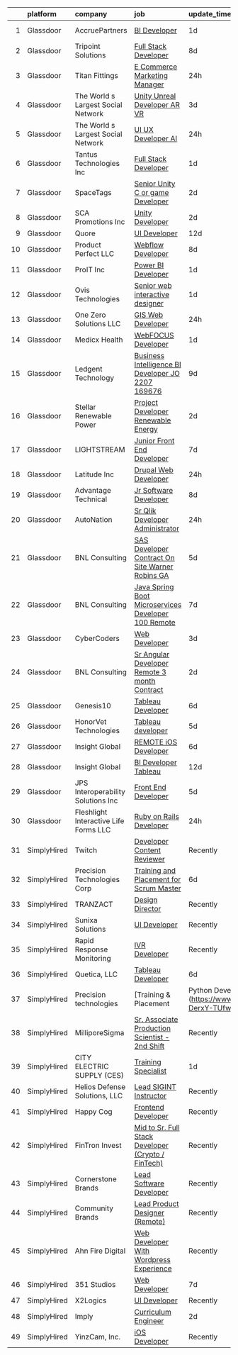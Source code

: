

|    | platform    | company                                  | job                                                                                                                                                                                                                                                                                                                                                                                                                                                                                                                                                                                                                                                                                                                                                                                                                                                                                                                                                                                                                                                                                                                                                                                                                                                                                                                                                                                        | update_time   | location                |
|---:|:------------|:-----------------------------------------|:-------------------------------------------------------------------------------------------------------------------------------------------------------------------------------------------------------------------------------------------------------------------------------------------------------------------------------------------------------------------------------------------------------------------------------------------------------------------------------------------------------------------------------------------------------------------------------------------------------------------------------------------------------------------------------------------------------------------------------------------------------------------------------------------------------------------------------------------------------------------------------------------------------------------------------------------------------------------------------------------------------------------------------------------------------------------------------------------------------------------------------------------------------------------------------------------------------------------------------------------------------------------------------------------------------------------------------------------------------------------------------------------|:--------------|:------------------------|
|  1 | Glassdoor   | AccruePartners                           | [BI Developer](https://www.glassdoor.com/partner/jobListing.htm?pos=121&ao=1110586&s=58&guid=00000182679f04baad0d252b89b1e6e9&src=GD_JOB_AD&t=SR&vt=w&cs=1_d1063d33&cb=1659595851365&jobListingId=1008047830712&cpc=39BF0EDDD7C951CC&jrtk=3-0-1g9jpu171kugn801-1g9jpu17gk25u800-84347001201ec175--6NYlbfkN0Cmq1pj5Dwku4j-j-jMxiR3p8DjIx5wPgrGZP7N5_dynGcPrp9S6jFT9rQaxa2Xft7z9TGsoF2XZ7j61l0nbZ-8iK0Ef0qlLWR-8zCYUKFJYVa43YJ13IFj24dCm3pcHPIAn4hwzQa9unZOUgmBrbxnzzYQwimi378EWvND6xlVduSmXRPsNqf6nUBpqUgOFXp1ltNqTgtX0_0shzTahAPFId1zqerZp7gf2amNuP8pkcIUhYbMKjBftqOdCV3eEcszi4UqEiUrP2mM3ayXPzr6EjuYWAsuJwqDS_yW4UCK3LW8YqjTwLLbzJsVgAdIb7VFuHP0yRG-Wm2y_vOKq_zmDGyJVXS5MTv2DwKmOt-qnXee-Sill5NHVKlu01tNAX5jVj6IK6WHdZOwVnBmRHa1LtPj7_O6NXI3JIj8-appaZHWJPHkGBzhKkP_Ohb4_x_u_QxO7jfDGZbmzAJS1XJnOrl_OYsV9LjkKf1fEdMMzg%3D%3D)                                                                                                                                                                                                                                                                                                                                                                                                                                                                                                                                                             | 1d            | Charlotte, NC           |
|  2 | Glassdoor   | Tripoint Solutions                       | [Full Stack Developer](https://www.glassdoor.com/partner/jobListing.htm?pos=117&ao=1110586&s=58&guid=00000182679f04baad0d252b89b1e6e9&src=GD_JOB_AD&t=SR&vt=w&ea=1&cs=1_df1e6166&cb=1659595851364&jobListingId=1008030755544&cpc=FA84DF7EA1EC2398&jrtk=3-0-1g9jpu171kugn801-1g9jpu17gk25u800-1e061d8ab2f4db6a--6NYlbfkN0A5ruOaBgM4JFPmi95QvnuPZDRD-cuMqiXSk5iFgiXMM5KlnLmWo71mmeaOoOgOIU4yHNw85h-wfieSzGXkQ6RYdAL9pyjf_6sxZL4TNUX6bqzK-2ScC9YFYB2PhKdUVc0yxHfg7G_LxHc4NffWE2U9jEkM9C9daxgtV6VyBAqZYtTRGTERnGo_VHdHENoykUgYMvc_kvYvgK0N6YXPMC_Q2j5iqmbrxeA3kJb-ri6X5olmirKoqBQG0vpdd2Q_rSP8A4sl9wK7jgiC4X3iQVnQaLVXWX5-y9X_gcntQ0sNMC0dFTb5CvsGfrJRJrxTQegpRtGJt-saRKDUTkLyl-Jak29UxlG1sPdwjdyHnqgXYLICMIvwAQD9g2MnvVzSIrhEYpmi5khEpYuFBonBU81tNIS0o1Qlz-aPng9UbseftTy73QnwxUDFZCO5G930w9SP70Ef_VVJ6k9kMRZEa2IcJSllnaGL2qVZU7YYQX-w9HEKNwqecB1CfwvXpyAI2mw%3D)                                                                                                                                                                                                                                                                                                                                                                                                                                                                                                                              | 8d            | Remote                  |
|  3 | Glassdoor   | Titan Fittings                           | [E Commerce Marketing Manager](https://www.glassdoor.com/partner/jobListing.htm?pos=114&ao=1110586&s=58&guid=00000182679f04baad0d252b89b1e6e9&src=GD_JOB_AD&t=SR&vt=w&ea=1&cs=1_608e050b&cb=1659595851364&jobListingId=1008050706294&cpc=9C938E8DE9AD6C02&jrtk=3-0-1g9jpu171kugn801-1g9jpu17gk25u800-931e4e1cedb659d0--6NYlbfkN0CHqkNQ_Q3vm28JijLi3VowSTfdPtnYrCFvWa9mHXgmHR-lVPPshIwYCOaxLot1Z-uhEpcVKoHlFaKfz6PkuiPhPFWWqp1kPra0FKzAJGMxDaCAFTEgWDyyRC6tImJyim_lMg7OX5djAw3tACLMW_7vpZY6L7SLigoQ4Nas4HoeIZ0TfP4TNlEv5-S753Eel1uRXf1Jr-adJxBaVg1HdaJzRsgb4OhpP4pO0SWWj88mQ2LwNfT1BXd5kTFE_K5B712IEmQjY3B-M69k1H66abbLzO2Qrxhaj1726zqZ6NkYXQd1LYpnb_CdPXHTavfoOOPKEdPG9teVQqNIWsH3CqbNeSqRxJoFFxWd5ZFZLvUJozLmxtG4b8pLSDuGKMoqPTBRw7G-0EF64msmuqcPzYikgCKNtJoEeHiz5JuXCQ8ndstlvbPjM0CLANuoDMpRVr0K3MTaQI9Io_bOFcrgf0_g99MJ5BO0-iMpykG-n0Xa9U4RZ50IMk2_bIWZ-kCx8z94IXHAwCApqw%3D%3D)                                                                                                                                                                                                                                                                                                                                                                                                                                                                                                        | 24h           | Denver, CO              |
|  4 | Glassdoor   | The World s Largest Social Network       | [Unity Unreal Developer  AR VR ](https://www.glassdoor.com/partner/jobListing.htm?pos=122&ao=1110586&s=58&guid=00000182679f04baad0d252b89b1e6e9&src=GD_JOB_AD&t=SR&vt=w&ea=1&cs=1_08a876cd&cb=1659595851365&jobListingId=1008042375696&cpc=45DC3EB807283E85&jrtk=3-0-1g9jpu171kugn801-1g9jpu17gk25u800-f494ee243d38d501--6NYlbfkN0DSgjPPcnEdvoK3uuxfISLALE6pB1FR7YSHOr_tSg5_QGIhoz_2VqUepdcKLBLI_zRVnZbHpaOUUg4zxA3YNJqfgCq-9o0liKzrVYmTrr_XDVnqIg3IFXNOjuKyMfftGZmcup85RVP1_M3P6WAr9I7CFCQ97cF5i0P5r4PJSMbs2tcTlq4Tns38tAJ08C0SCSXCP-AOCYhY8846fwemfCkzDDi5WSO9N8AOvqTINhWq6MpIWZetVMT4v40QYhzTsGRT07eF9IHHbecIvYEP-uT4yQXDwAFLED9ScyV9XUMUucfdzTx2MH-2DCOY4iIeiwwNzPUSFmb2kfcGkHRT2MBacwaCaYmekIvBP1BAGYy5xs9pU9hK9XzfULaTxaOJfUda5OfBTVrMFRRh7EVj4ARL_3F7auSlu4TOBnTOsAs9RyHERDd2dbGAYGFRqH3s5kzq5MhcADGjbLf4a28otvNHz3vCw3VKKjXZ8MwSpas5TxVUa1KPTYnqSVUBNDXgrRVcp4NlmsPJt4Jf5IfreremyEkX-CfcHp1CyGOOGn-FputB4AxRMyS6ESI5fIbApU6KkMKmSb1PmIlYfB214q1n)                                                                                                                                                                                                                                                                                                                                                                                                                                  | 3d            | Sausalito, CA           |
|  5 | Glassdoor   | The World s Largest Social Network       | [UI UX Developer  AI ](https://www.glassdoor.com/partner/jobListing.htm?pos=108&ao=1110586&s=58&guid=00000182679f04baad0d252b89b1e6e9&src=GD_JOB_AD&t=SR&vt=w&ea=1&cs=1_40014368&cb=1659595851363&jobListingId=1008051839425&cpc=632C08DE5A4EA969&jrtk=3-0-1g9jpu171kugn801-1g9jpu17gk25u800-d9365ae750555d3e--6NYlbfkN0DSgjPPcnEdvoK3uuxfISLALE6pB1FR7YSHOr_tSg5_QGIhoz_2VqUepdcKLBLI_zTmWHDhUTUAoNU7SQJ61YSP2XWsL8yTcs_iCojs6THTbDr4b7XoUevyqv1pF-BrqkP_aT09Fm9zRhZmd9TJIKMVRWL-z_WZbCkW6npKJR-HEdCYCBjXGVLvP-O6WlazP6kxJEZXKLIRGd0JSy9VCDrctLS-PH7lNMVdTPfSBGZ8PapSJTMdeSvW_PylITRxdb8epEWrY8HqB9LX9b01K2ykDRHbVxJZWbHfzFaxxWuLB0I4E5JaMvbE6HBigSHSoFpckARkQ35JU675VikWjhp6_5fQgm1v8fSBVass3Oh1-jf_Y7J7bOrhfvqzeAKAZ42rPiwtRVKjXsr7vp1sIslv5-pm2yAbCTqmZ8yg9EXmY04TFjhgnWOFk2JQ8LJH-ixkhQ4O5NH4hIBZI2SHStQ1EK5K0fuP2xEcmRDSgKmSp_f-Salssp2cJUDfyfEHGtaaa9o0QUUDDVadwMAC01ltUZWqVtSuelEFTaKcO-YbTGrkjmOAGANacDKl_bOM6zwE97Ue06P6tUpWKjGfOvk4128yoLR-aHo%3D)                                                                                                                                                                                                                                                                                                                                                                                                                              | 24h           | San Francisco, CA       |
|  6 | Glassdoor   | Tantus Technologies  Inc                 | [Full Stack Developer](https://www.glassdoor.com/partner/jobListing.htm?pos=105&ao=1110586&s=58&guid=00000182679f04baad0d252b89b1e6e9&src=GD_JOB_AD&t=SR&vt=w&ea=1&cs=1_aa603c08&cb=1659595851362&jobListingId=1008047282675&cpc=036CEF58F9688075&jrtk=3-0-1g9jpu171kugn801-1g9jpu17gk25u800-045ed96b960ff346--6NYlbfkN0A8qsn0j0FEl_5_zsxHeT9q1Wg9edXohEHAMqW6yzHHwmwn0DYPbrSEGc0ybmTyZi8SeeUGn253sFXgAHXmErhdGlXYFae7wDt2LKF06wmwocSkM6U4Qr9GKoBg6y5zhPnWwDDmiroTXjvuapX8g479jbHOGbZFWNC3WuwqB6-GWARq4DceghbMPbTjA4mbrDkybHZpw6AwitEppNOpNgBKHdxsgvRkE--y4Mb0xDytuRsAEz7ro9iqp5HoiFIUqktmpx5qIuADRV7iQ3YiryilFxcteovVdX4C20252d-5mScJlejwNfx7c76RVJmpjnpKehOegy7H9Nln2UTQw36gxTijnXFtUAVurMQy1UlO7-gsAdpR3ThJSoYvsmQzfxDr3MtOIdqQ_yfQASRaf6hRAODxT1BkK_Ee41urHhO36n7L0tm9s1mksz1fVZGKAXFgnTT8MmKQsWIanJE3nhc5L1Hp280Kys7uFlISx2QJrKS7crZcZ3cQMtOMYxRG_LZoKUV3vwkDsA%3D%3D)                                                                                                                                                                                                                                                                                                                                                                                                                                                                                                                | 1d            | Arlington, VA           |
|  7 | Glassdoor   | SpaceTags                                | [Senior Unity C  or game Developer](https://www.glassdoor.com/partner/jobListing.htm?pos=119&ao=1110586&s=58&guid=00000182679f04baad0d252b89b1e6e9&src=GD_JOB_AD&t=SR&vt=w&ea=1&cs=1_9fdecaac&cb=1659595851365&jobListingId=1008044924626&cpc=F7A2269C793D5877&jrtk=3-0-1g9jpu171kugn801-1g9jpu17gk25u800-6cf5f399b28c6351--6NYlbfkN0BUVF9cqJXqdFDsrpxoGIhdnz07wL-gW_U5nrZAHPRhGVzrfnHyhdN1EPN8I7ZiQaxplMz9EJF9vxzvQnPArqQqftQpTXcRLSd7gVgkUliHbiHAwV18JGisEYi3xNpBGvahPVXwgZRUXCfYbekES6VlaAAY6iUiwa1D1RtpgKJR3J2o4_SXw4dJ6eqxn6pmlEJAyTKf0AlpgAt2upm5_ZlDYryRBHL2HhvRlRaaaO6UWCbtzadUnmJBGCrT25Ki13hZDC3QBIjujsUSBlfkEzuy7m0AWQa2e7t3-Zj8PsSGOZ8qLvn6InNoeA-FBRIjVs6F61uAXuy24qvFGPvrEKMZP8z7paBMC0u2S7nESPwmpgMl-Uyl9ef1mRWlvdogmmvBYzP9R5QlWoccSvUMHJVgMtBYB7fssfPaiS4mVSM-Hj0_am1j0yTHJwrBt1h8E_dsnGDkUejJZ4DJmGpJ5fPw7cXF92Xr_UwpwcwE4lA5EzoFlg1mhcIs8awm0tnBIQ8A41tyh9r8lw%3D%3D)                                                                                                                                                                                                                                                                                                                                                                                                                                                                                                   | 2d            | Arizona                 |
|  8 | Glassdoor   | SCA Promotions  Inc                      | [Unity Developer](https://www.glassdoor.com/partner/jobListing.htm?pos=104&ao=1110586&s=58&guid=00000182679f04baad0d252b89b1e6e9&src=GD_JOB_AD&t=SR&vt=w&ea=1&cs=1_86a31a8e&cb=1659595851362&jobListingId=1008044540481&cpc=E7268B2FBC00329E&jrtk=3-0-1g9jpu171kugn801-1g9jpu17gk25u800-8d5fbf2228f1c08e--6NYlbfkN0CGk2nZkYo_9FB79XId18OpQDHY6g94ONhdUJpB4SBwer5q8kV_jzNpveeNS5OfFTS-zbA0Ccrb2PfPN4L4axPFku2_b8ZVmNT_fx9zWAQo0ML6qy8w53ry5sZ122YUK8nYYZNiHhQd8jJnxpNJPefAOCesyVSmE3lPK2FkETtpKEkqYNQKBEtkAcdsrC1d1r0G6GmOuujgsqxG6hbAleKUoDd4tZugJJL_oUPqn8ug2qxOCQe1DA1MVjgk12z7N85EX1AmyQ-7y5_hcn0mQqHXANferimMFMJxIB6Hgx8lUSNL6VVHZtGbh5QXIOt3-6KYQIICgehjHqqc4-5C2sU4ITWd-Tx-QfbCj0xHG49YPwJBNOerlbduU-bKiPFhQbMP0RIBV_v6RPd5DFHBcOc1lIID2zAsTBFRkQIlzQvWzR0yPcIkV8LsKB2s6Ya8KX-d2bZOB8GrKmOT4fjd5_1PGP1drMEuWTuMe_cit4zBqrf4gCVvjAOCGvqgv5XOC98%3D)                                                                                                                                                                                                                                                                                                                                                                                                                                                                                                                                   | 2d            | Dallas, TX              |
|  9 | Glassdoor   | Quore                                    | [UI Developer](https://www.glassdoor.com/partner/jobListing.htm?pos=106&ao=1110586&s=58&guid=00000182679f04baad0d252b89b1e6e9&src=GD_JOB_AD&t=SR&vt=w&ea=1&cs=1_6724adef&cb=1659595851362&jobListingId=1008022808957&cpc=03F67E1B243A1AE3&jrtk=3-0-1g9jpu171kugn801-1g9jpu17gk25u800-fc45eb0106eebc0a--6NYlbfkN0BTy4Vq3kUv-8E8fBOrhZt-7WJQYqv7u2ur6JnxlE7nq4-qXnbw0pV0Gb1ldhxE6b9LzutXMnOIZndRVmfeBZeovsyhRGPrPKRoC4ktBEbsGQCZple6oIjohE_w2nkBQFKtMdLlh5SNBCqN1_YxAqJDW0P_sEEX5M0aspDPjB6Jcz3QYRWTG7G-6UWDVv1ShduNKgjM_3SAAb9pAa6JmaOD0JkhZ2XoJYafo4U-AadBuGM-UXQ-PIPy6bNrPgOIr46p0bykRmWgxwzGxCCtan5xaW6gd-IdT7Pkkq8ic9IrL5RoT6O20NJgXmco7Q4iyQ1sFPaSl0TqyDKgJ6LQP-l4Iw_wcRhijT6Spm3pj_GWOVvk73XxS-OO2un8kLvGNzcD78mTAkVcXeuzvOQHhj971nXju0ZeMXb-LhmBVM9CkMRcfWzylaCk8_aMAHHFX7-jBJeBAcJzITJGJsIJgX36nq-RVhWp-4sSZRHEEA4t_BeUjghudqPs)                                                                                                                                                                                                                                                                                                                                                                                                                                                                                                                                                    | 12d           | Remote                  |
| 10 | Glassdoor   | Product Perfect  LLC                     | [Webflow Developer](https://www.glassdoor.com/partner/jobListing.htm?pos=113&ao=1110586&s=58&guid=00000182679f04baad0d252b89b1e6e9&src=GD_JOB_AD&t=SR&vt=w&ea=1&cs=1_20cbc2d9&cb=1659595851363&jobListingId=1008031088347&cpc=F793441F64F6F721&jrtk=3-0-1g9jpu171kugn801-1g9jpu17gk25u800-443f3967673587ab--6NYlbfkN0D15n6ArZDILYzaLS17ey_l48sIunGxDTdWFb4-hqD_rjWoqS0eADCi5Ug29ODJl52rZ6DIJKUdxh0NWUY-lL2xUomek2JUG8yCIEs1b9QnjNYYwf3Zc5jfkGOgotnM4OK0D9YHJM6J5RBcsVU_8vI87RAc2erp5DF-s2JcFohQJZVntmijjv2HvctUxf02wdwXeKDiC9MubLvQ9c8A7wdU16h7muf1A_hZsXszaBXmUMOR__-Dh6x0uRQREjStq9w5JlSQfv-Ux04F0D78d-88oz2ryLZHYwhcCz-KALgss-Ejy04JLqd7fiEQh5TAcNHbpIUwbHZxTRBEG_LD2pZMrXQLGlErHHviAmm-2lbG7LKu4ubfEfyD8qGOjyq20peRa2ufADdd9UD8Kc13c1NK74V6mCq83REnCunpGaONXJDWrXVZS3XrioUf-sMNBMwbwU_F0AjJp7nBvDEC-bWqSEWQsWhttksrSnEStmi_RylE6h_ESf-Ym3wy0zDO1Es%3D)                                                                                                                                                                                                                                                                                                                                                                                                                                                                                                                                 | 8d            | Brea, CA                |
| 11 | Glassdoor   | ProIT Inc                                | [Power BI Developer](https://www.glassdoor.com/partner/jobListing.htm?pos=129&ao=1110586&s=58&guid=00000182679f04baad0d252b89b1e6e9&src=GD_JOB_AD&t=SR&vt=w&ea=1&cs=1_4abc0292&cb=1659595851366&jobListingId=1008047512812&cpc=FD1C1DA32C38CFA7&jrtk=3-0-1g9jpu171kugn801-1g9jpu17gk25u800-8c9467072799b1a9--6NYlbfkN0Dvvu0k5orVndX-pVX5gIAbfUD850mwj9cGy3MpbCSoBF1xFN5CVVdw9ptRQJVgDZSU232OV1O1CqPU92Eow7VNHBlpuZTt18wejUnrgLcjLxWno5jCvXicrfXUo6aVenTvg2ElVV5dUBWbZ2Qa0RJRos-8k0WvmljugmEhkrZvmOGICtlDaxl4eGDIDeQ6NaGVowIKhpsaG1GKgoKMu5BbcpGZ7IFteJ6Pbqop6TWm8gebpH0ailLN0JnP7uj1haF0kp1Vh_dDuvwjRe2SNUMd42UYTGDeOdTHQSk_t7RUbB3f1_GkvOE1htQFUK0OdgUpnquPKqLQIHWKHMU4Wcn508-EjLCSLSjd9QKMTByWCWRmwB2P5sNDonQ4Rw52dbfRseQrQzmmyKKFjjTc6gAzb5xmv4fYz3em5u-Xc5aXhbwx1FDzYznGuCRLylCUIRk9KHDzIj-oFKCBHAmXnvk0XoWB940TUWgR1ZacWEOOfACisvxC2obifCzYCuqzQcCT4sZ-DmnnOA%3D%3D)                                                                                                                                                                                                                                                                                                                                                                                                                                                                                                                  | 1d            | Cary, NC                |
| 12 | Glassdoor   | Ovis Technologies                        | [Senior web interactive designer](https://www.glassdoor.com/partner/jobListing.htm?pos=112&ao=1110586&s=58&guid=00000182679f04baad0d252b89b1e6e9&src=GD_JOB_AD&t=SR&vt=w&ea=1&cs=1_bba616fc&cb=1659595851363&jobListingId=1008047821150&cpc=6A22310A23505C64&jrtk=3-0-1g9jpu171kugn801-1g9jpu17gk25u800-064934ca5a722668--6NYlbfkN0BAWPzMJeQsgw_Gn9QI1w0m94ENyfl2lnTKoWanLfvJ_CgcRP7isqiwrxH8b_UrLJzGt-iADoBBcw9BAby3eawkwVldU-wIHxKjxn4uHxRSR6l1y0uJtZLQ81gribIcf6aTKcI0UWuyNAuT0YImCpwur-Csr3DJ3RHNzDWwiBFPKa8B07hELOGTAqevJfWCm1TXK4WZRVcw9_Km_-A3rT-yB3yD0k_QdqRpYZBzameo4WEkxtbc7Gb_JNXvJUDfb1NKQDLkVu94so9yHpOPt6T9AhPOWRwH_hoYOG2a80OfMbdi8KsV64hyOjhZDIHsLyjp92DEX2l_z6G7w607InkkH4Gf4pQqZZvRG0kSC6QLWZ8yWXjKeMmnTTn1fEj4t-Uo-lJuspmIWQegjL4sPFkoDql3zESiV5VIvYZBWLFdBMv-WBkTxXgu4Reqh8rFZlDKRJaIB8a8gdqkYFfQEGE_9EmUrnutLYKjW5TaD7_KyJ9ONsP3RtvSE1dDSeBUxuc%3D)                                                                                                                                                                                                                                                                                                                                                                                                                                                                                                                   | 1d            | Remote                  |
| 13 | Glassdoor   | One Zero Solutions  LLC                  | [GIS Web Developer](https://www.glassdoor.com/partner/jobListing.htm?pos=107&ao=1110586&s=58&guid=00000182679f04baad0d252b89b1e6e9&src=GD_JOB_AD&t=SR&vt=w&ea=1&cs=1_8d6e3f59&cb=1659595851362&jobListingId=1008049971095&cpc=D7FE8E303655E3F3&jrtk=3-0-1g9jpu171kugn801-1g9jpu17gk25u800-cad13dd7ce6f6033--6NYlbfkN0DUJOndajg3PLXIb-2aZ63zfFlxMo6sP9c2ZrtevyjPQl9yGf2NKlFzBE7b8hiWPzcSqyP6gCH50s8WnBfxi0o2xsGq_o-QlHkLAnKzI8PacC7qpjIS3TH32DW9OWga50k_IIc2iTrcGykTeI-B8BdKNhbWxhb942mQP5n2WVyAepm-PZgxyFdUhwTF0Pyag1ZQOn03t6sN6mPI9h1QYwbGSTY3gxxX-i2TII0ThFcN2PnRmU8IONk6m59Vw0EfNM1qiXb28_iy3QKkm4miEgk35LDkoweeQ7pUUnBJL0kXnn0VxoZTICr0LwY0hea8G_72LAmnGatHhHu8M5-iUTbyBlEU1Or9VxOyjkuKPRdStBSJKKiTuVokaLi-knf9E2d50-5vtlRn2e0QNyaNm2Su-XhxLa0cr8GgEuNtq_FZnZSkfd83-V3heReIhWwVfx9BQiHU5zF1sqI9qDaSAcFTMm3c8OvdEY0_W3HatNcqhWPFf-yE5z8RB3AcUj1K5UI%3D)                                                                                                                                                                                                                                                                                                                                                                                                                                                                                                                                 | 24h           | Washington, DC          |
| 14 | Glassdoor   | Medicx Health                            | [WebFOCUS Developer](https://www.glassdoor.com/partner/jobListing.htm?pos=103&ao=1110586&s=58&guid=00000182679f04baad0d252b89b1e6e9&src=GD_JOB_AD&t=SR&vt=w&ea=1&cs=1_ba1e41fa&cb=1659595851362&jobListingId=1008047222797&cpc=5075878B7C32FFAE&jrtk=3-0-1g9jpu171kugn801-1g9jpu17gk25u800-587eaa720ac29446--6NYlbfkN0DqBmnMxibcCI22TCTM__key_blUnI5DaGjlUZzUpZ79-Gmg8eTFp7kKQTn-bXe31-ZmRASEyb5bHlqjs9nS0CACw5_a8rOf-WEWscCmAJkQ-aM_PZq6AfAL6e5PaTN952dkhdFQCGSBrNXH2x58mJbO0xcKjlQI3_HN1S6m-ZqR5XEvWo_6NLayumilFixON1q_t8p3ddK47uu5UhbUqNALAzt4pjoblF2YqzmksF7abouvazIasaFhRsHvYVyhxQC0XTSH1m8tvSkSECLiWfnQXt04d9KNqqBV9qQZQ04ARDIRXZmVitw3NS1J-0oYhMg4Up33WJM9ZeU5V3ntdSdnxgEIljry5cyQ5hz3N-mkpyqJSV9LT2Zzzg4YYaTNtfZpJAWlNol1OdR5hJ4gQfHiUOYSEcGQFkE1NooCb9Qf5UxD4JgkEpHM8mtvqlQWKn0tLjglai3R6mWSEpVFw89c-Y9wu3ZhmVHjd5AoNXCCMMcfjiTBviRl-ciIGfwjQ4%3D)                                                                                                                                                                                                                                                                                                                                                                                                                                                                                                                                | 1d            | Remote                  |
| 15 | Glassdoor   | Ledgent Technology                       | [Business Intelligence BI Developer  JO 2207 169676 ](https://www.glassdoor.com/partner/jobListing.htm?pos=128&ao=1110586&s=58&guid=00000182679f04baad0d252b89b1e6e9&src=GD_JOB_AD&t=SR&vt=w&cs=1_205f3d2c&cb=1659595851365&jobListingId=1008028294062&cpc=AC285F3A3ECA6BB0&jrtk=3-0-1g9jpu171kugn801-1g9jpu17gk25u800-e70efa6d11d12dea--6NYlbfkN0BhfrGGbcblirJ0_oD-V1jJ9SBvie1turFDKTAe6KCgNxcglQf_GDNs19Mxti6n_Sp0ZDx-du5yu8MyTgkTHmsfrsIneCUdyZQgw7UMkFyX8Sx4rAoVVXpIdZgz3Xu9WJZNJEaEMjjviQ2ingFfLgzFHWec9LjFXV5q_KVwGlM5rhJ9_yFxoi3uvEgUfduJTnvfVvxCvZbJUolMu0zvjAgeY81aF_ddY2B7CutlazVABDmXEUjeQvv2lcsKcBNUnijjSvLqLTBkyOmlfMLKLzEbEGFW_QXC2vYcwrHEkMQL0rhbYAthIkn_LzkvST1mwpwtgdFCNU6AZJW8hPySb-rmmfKakhfYMVgMXi1bGN2NCW9xeYTAqX6v4_D4i2SeaGG4ZM-6ENcPVd3WuOtUM9epz1owJd8PNK8_h1b1yYtCMbCaMKMRwlXORl1QhSMgj5xNVsB5ysmhXL2CDDBcMJlMsa6NEsU9bBokm_9WEFD3dZJ1HBnMvpUKsoDvAPf7CqPT_qayHgr88K-mMsyT6vprAjiZaUJzQM5Gcuv1iIFeVeVYSBc_oAsAf2Sk8C1FZwHbupCCw_5RRindoPX7nuuEeLfBlpZW2Ab5nAP6US_C_FRFsNx0pyVh764oJMpohfOZggVfzAPc9QXvGJ3Y6RlWSZsAJbjHKmk%3D)                                                                                                                                                                                                                                                                                                                                    | 9d            | Denver, CO              |
| 16 | Glassdoor   | Stellar Renewable Power                  | [Project Developer   Renewable Energy](https://www.glassdoor.com/partner/jobListing.htm?pos=115&ao=1110586&s=58&guid=00000182679f04baad0d252b89b1e6e9&src=GD_JOB_AD&t=SR&vt=w&ea=1&cs=1_aa94ecab&cb=1659595851364&jobListingId=1008044735646&cpc=1FDE87803EF93CD3&jrtk=3-0-1g9jpu171kugn801-1g9jpu17gk25u800-7a70d9860f6fa6aa--6NYlbfkN0D_KRozbKJx95I3LRYgbj09bqBDFeyQG4s8tCOB31p2DEdfWuYXZb2h7Ko3Vg9DVKHJ6ldzMv-9tjWpsEl1f1925HaucJ1AqDHNKrWsa92x8dw4pdRgqVvZLMI006MmdTLFOE1A3Hb-9GernliNOyhkzYzxgyHDy1uYk7xwgtBJ-RvyCzBXdndpPAb5PhPXfS8FUWl7lBkFHCJ-RNXt4uyn8d_ll93QCLW8isVjlkqkIqObcgjK-txZqnF55lyPcWpX0WXACXZioPVa_Fl-WWs4YdE8oBsETgI5rmRD3E5S7bHXnRhQ5Anrkrt6RtSH83NUGO4NtggeX5-RlpF7HBaZ586taCAACcryZ-wp1QjGNdhecwLZYOgRn5MKBloUTCajp_YVWNTFlH3iaMsLDx0uIeMVUbo-bIC3Hg4JcUXX7qqevecrz_W7ckCkGqSmGTnTyG2mAtZhq8ZG2nxKE3PyqLRcA6Dfn5ocVNGrt0MVhNF-IKbnXfR2HW29f-eEWZ52DoTgiAIYmg%3D%3D)                                                                                                                                                                                                                                                                                                                                                                                                                                                                                                | 2d            | Chicago, IL             |
| 17 | Glassdoor   | LIGHTSTREAM                              | [Junior Front End Developer](https://www.glassdoor.com/partner/jobListing.htm?pos=126&ao=1110586&s=58&guid=00000182679f04baad0d252b89b1e6e9&src=GD_JOB_AD&t=SR&vt=w&ea=1&cs=1_150e4afa&cb=1659595851366&jobListingId=1008033214167&cpc=1CBFC3E34E2A31FF&jrtk=3-0-1g9jpu171kugn801-1g9jpu17gk25u800-2df1cd4a30c17b06--6NYlbfkN0C_-2SRK1RVDhpf-slM4KCmyuX9KaErJfzz60Weic6r3IbgaNRDDOsPJ8ZTvkTAGXQKd1teJYOIcqKcCNFGbR_h93GE2MdmLtdts67xQI4gGrjfSrJCch41n3O9do5XrvpmJqDCYEbmdeX52aN448J7iL6_0l3j2jpYX2k40PvRXIRZj9SFMlClV4bkl3r_91Wlaf952hU9oc80CaXDLA36s8iBFcPb5ffZ-D5r1jKc7u8XlPWg5w2WtgfeCn1ju2VchYlEVAFRECk9NWSQIqfNHGgvhsRQTRsz0FSotgZBS7K6w_eSjsZPd1MpEF1nWBbhU7XPxUMHZBI_b7bVOT3OiJDWd6f4DHQWYEK5vjRVbk-_E3hhsO1xBTLjgXEN4_YB3kb3sI0cVaf3vCuzKa7EvJYqYwUYTrXIhR5o7xoMgU2B9yALlA7vSWjViTK85wYqTfI2UxKVsPQdFWEg0Bo99AKrgYnPWXUUV0sF_p_ymUXurnO2igL1PWoGbvg9B4w%3D)                                                                                                                                                                                                                                                                                                                                                                                                                                                                                                                        | 7d            | Lansdale, PA            |
| 18 | Glassdoor   | Latitude  Inc                            | [Drupal Web Developer](https://www.glassdoor.com/partner/jobListing.htm?pos=130&ao=1110586&s=58&guid=00000182679f04baad0d252b89b1e6e9&src=GD_JOB_AD&t=SR&vt=w&ea=1&cs=1_0e242d3e&cb=1659595851366&jobListingId=1008050239847&cpc=9908D8D4413DBB8A&jrtk=3-0-1g9jpu171kugn801-1g9jpu17gk25u800-7afe2eee29e9d430--6NYlbfkN0DHl9MnwPpq1bbpPHgKt1JoxxtgUYxcPgpGa7590zZ_bSO6C83MMtUscRZ8bkrEfXs12EAPLKHRZWV71yaUxmu8fjdvnWqbYGjz0n8qefEs3yxVQf50JP-4P_xM-heN6AUqDeL1uvoCm9ws3_mK4b7-fVf1BC7OquLn8Ha0-Qzmxgl4Lgt8HSCyOo28FoyCXCqlZnh3kxWIGOAS2x6n9xOCtVr8GhhpiQ_rjugjEZb4efyVRtK1c4T5o-n6Ay10EFBxbxI-Uj9CMmQJxsoEtH92YbfgDFjCHl6leSppXgosZHDJ_2yCLy7ZkF86fDY3Tpwt6v7DH5HMkvXcvI974OUjPd_bEncziamH3sTA9XBpcEtVRuX4dF9xZQP50F62VDrsTVxMJo49DusgwbOCX9YYAuHtUt9CBEPiNKSFVMjuah8uZ7R-fCeqif6vnoM30wf-x9O7Z73diMhFXSZj7SMKRki-59KTbfV4P9lRlB6_wtgb3eaHlJHCBuafzRT92hrquHQLJztNln0OSauGrW_0)                                                                                                                                                                                                                                                                                                                                                                                                                                                                                                            | 24h           | Remote                  |
| 19 | Glassdoor   | Advantage Technical                      | [Jr  Software Developer](https://www.glassdoor.com/partner/jobListing.htm?pos=125&ao=1110586&s=58&guid=00000182679f04baad0d252b89b1e6e9&src=GD_JOB_AD&t=SR&vt=w&ea=1&cs=1_58144049&cb=1659595851365&jobListingId=1008030771983&cpc=84DBBAA61F05C438&jrtk=3-0-1g9jpu171kugn801-1g9jpu17gk25u800-4181dfce910309c6--6NYlbfkN0CQRQ3eiV4YWjrRS1ho7HVQ9JO8v6Fb3eU0yDOJbdOiEguntuRlpE4-_N6DYLNj-GpZTLpv5WPdSP3xyHpyt1GVW4WOzCJrFNxqKR5py30U-34ASOCTv1XqShNo2f5yXrYT32mkoRC4dbaq3H-cg1EuqozaeMXNgdUvNW8KAeQNRWG5Lkq8DaCW_hbvUb13HKvv7Bua4TMbzUgj2c3pSVjRzrAn6wu9BuZtuHJmGDxaizZK62HBV4xJvYTqULbLXHnx-sEvB9iTB_J_dIodr6lLM_Sw3pROdSBiCSzFQThjiGwQdyWRP2DRUr1bwmtY9O_EyqIvpSJrso2ylDysohfigOUKaq97-n2AfFifOtP159dXgB-BBOXsHtD_hlZRYzrTWOjy9jAc_3cKh97UT-bdUag9IdHt68TQs66l4hBJ-GFJgXk2-cgYQu7X8m9omH_S604YyRSFXY-grWu7TmFccC1cmsCz4On9RCkm9shsNiAunSiaIaj4OhB7vOQzHfy2Lnhmn0--shPw7ytHnGa7PnYDttYvwfU-NPpul10FRVdAvvI_i6tuwLIi1UIrFRg%3D)                                                                                                                                                                                                                                                                                                                                                                                                                                                            | 8d            | Sterling Heights, MI    |
| 20 | Glassdoor   | AutoNation                               | [Sr  Qlik Developer   Administrator](https://www.glassdoor.com/partner/jobListing.htm?pos=110&ao=1110586&s=58&guid=00000182679f04baad0d252b89b1e6e9&src=GD_JOB_AD&t=SR&vt=w&ea=1&cs=1_0b27cae2&cb=1659595851363&jobListingId=1008050123883&cpc=D69957E0862862E0&jrtk=3-0-1g9jpu171kugn801-1g9jpu17gk25u800-815957138d287217--6NYlbfkN0CrhJURKswn0us-yOQcrTI--UzkrG1PTeeL-ZVIPVbhUm7P-l5PED5_lY6MoIZ8y236nj-XnMOvlSghPhY_yf_BPo6Z58c6rIYQmxlXwTb2yD7Nh4lc-33OCPa7ESlI0hrA0ILtgvFfhy3hiXNZoDtxB_fQHpolXrnBD81cfeAtgie5NPNi1FGDWV7cXHmezGvbe1rgHYOiGCYzlwI2iYxuJsGDMDQonF_kGhWIIlX5aR9Mm_TgBI_3LMQmVN7I3sJCteAjMcwlzqruaPHPS1bJkKMavmmHRk1-FAulwJGYVen5xRXhbd9QwQFYnef8XUOL-wXZFG56ga_8JbggtUq1KpJXaDIMxSu2ZELlWv1C8a5TwhEOhr5aPcjX6f0nCddh1yIwiJKYMnWxf9vLR79ySkgxSrhzDtt_rvv4uCX_sCukYgIZgIiXTHDEkOvoPzfTI1n0ulbcNZrv8vM4cM1DAOtYUsr2qA-HxPVtLVjpBlvfyjoPjEOFzbFoUE45oAY%3D)                                                                                                                                                                                                                                                                                                                                                                                                                                                                                                                | 24h           | Fort Lauderdale, FL     |
| 21 | Glassdoor   | BNL Consulting                           | [SAS Developer  Contract  On Site  Warner Robins  GA ](https://www.glassdoor.com/partner/jobListing.htm?pos=101&ao=1110586&s=58&guid=00000182679f04baad0d252b89b1e6e9&src=GD_JOB_AD&t=SR&vt=w&ea=1&cs=1_5310cd91&cb=1659595851361&jobListingId=1008037847589&cpc=BFF9BE5BDD8EF644&jrtk=3-0-1g9jpu171kugn801-1g9jpu17gk25u800-049859a7dd3baf7c--6NYlbfkN0C_eQCgnQ3dunn2kgXxy7uUxBB8Rm9uGSd45wqHXb30Yh7uFGgZw3xKJpyINmAFndhBECwCCqsQJIaexLgcSEdklsSADmCx4_hzQKHCcYDif-dbT9R8tCb5ZCiQJbzQhjPb-IBNOcN9C_ZGI3KvV5IkhC0wHLS-Icql6ZCTenhYVC976LZubJTv_3MVAWljPItimaMz9_41wPLuBRDwdjsq1b6e1MeqqUeRVKjQ4ew05MI_GLIvIM_1W51VuD8o9gi-6eGBVCvOm_eXPmR32WzaGDpf9P79mh1PXDvPyJmoUaiz1lWbCp4uYcxL2aLUuUoLgLeoOmW5zm9uEcjJIPbGNqvPPrJbFGqSS8y54tEoSO5yGtnvpeKsGmb51_mzw6NYlvXAnATrosAt78cwyEoGlZhdseazFBwm04tJKLf6G9uAACPWmNWTTI8GJFie8GnbZRHGS2i7QI_jhzYRzNQN3wFD80uvcbYq6S-fEpjeThaH2xuH8U0K9N2Wl3L0rb1geVXOVzwsZjs9Q79UpbW3vQwb4L4_lmU%3D)                                                                                                                                                                                                                                                                                                                                                                                                                                                              | 5d            | Warner Robins, GA       |
| 22 | Glassdoor   | BNL Consulting                           | [Java Spring Boot Microservices Developer  100  Remote ](https://www.glassdoor.com/partner/jobListing.htm?pos=116&ao=1110586&s=58&guid=00000182679f04baad0d252b89b1e6e9&src=GD_JOB_AD&t=SR&vt=w&ea=1&cs=1_e5e6b2d8&cb=1659595851364&jobListingId=1008033633646&cpc=1160948BCBA38B5B&jrtk=3-0-1g9jpu171kugn801-1g9jpu17gk25u800-def909953cad3ad3--6NYlbfkN0C_eQCgnQ3dunn2kgXxy7uUxBB8Rm9uGSd45wqHXb30YgjnflASnQ20MOHG3re8sn5jknkMS-Wtc-MpaLLjKu2-rTdFtRoxV1U6hv3bs1293vTQnLKpNt01moGa6mdGDczGBiLfJyOHi1hjvPJpdZgwEFuQO-qpcobo0d5XuaB4r24zXjDr6oFzoBQhNjKmlOZQwvTg9bR_h7AaCRNwg0KQqbSmTv1GHG2kXlO59fytaaIopqrEha-lIwJ7zqUPjklf0HyFIvH0m-OQ13mjrT-2D5PnYRiiuwL4DJEtYmlJ7cEN4IjaTt1XKTUXWzEO_S3zCGhr_KMr9GHt1CDxOd32EjOVRNCe5VscX5c5M2j6CCl9PY3gkVLt1GyXUjFDej-5r1lqPUPSBQLgdqKro7PS81J1z7w37AeKD3UzlPu76UR9AKhrXgKNmQ2ffg0Ol9tGAP7O5NzkiGUAY2V0iN_GTAassQ2RVYeKiVcAvS5ukIKKBD5mV_ibFwe11gnTVsWLV9U6d3THLMauCMub_s-rkmADKJEWu0Y%3D)                                                                                                                                                                                                                                                                                                                                                                                                                                                            | 7d            | Remote                  |
| 23 | Glassdoor   | CyberCoders                              | [Web Developer](https://www.glassdoor.com/partner/jobListing.htm?pos=124&ao=1110586&s=58&guid=00000182679f04baad0d252b89b1e6e9&src=GD_JOB_AD&t=SR&vt=w&ea=1&cs=1_bef7f349&cb=1659595851365&jobListingId=1008041387761&cpc=A65DF3A704A48F9B&jrtk=3-0-1g9jpu171kugn801-1g9jpu17gk25u800-c6ee07d741725fb4--6NYlbfkN0CpFJQzrgRR8WqXWK1qKKEqALWJw739KlKqr2H-MSI4eoBlI4EFrmor2FYZMP3muM3qdaGWoo3R4W9f-la6x25W5waYR_XVTUEmwXYkdChazQk8yYnw2vbwkTVB9DTA7naBnLP74SL-CkMXD8g2A5W-bRse7mi-yBUMAQ3-ZwxiKrh3ubLAXps9leDPiqCe3Fj8BaFR4-aWGj1p2DYzKLiogtoBVvOqwGdGOdQKEc9lo0ciQ2Eiq9gbfoaCQsk1AublTAO2qO1XygPogghGoWOgddZ0-PxWGeJ5OTYw_2M63K3q3F_Z_W09EseMQi-MAREsUpUDOMYOBFuY9lmoX_McGpBATipwybdM20rw1iAFVm9XFjDOH_WhnqXVXY6uL0WZs5D-i6C_PejpJF2fiORky7h5_FhaZH6nOfzn6oeegPoQVIw9W3C_Yob4V6oHQd67RLud7mIRGL_rIDboiQlnHUZDtSE_7WAjDOXF6meiI8dOzKHIbbwri-XYhq0qJU_rdiDsyNWfbTUc891AcpqlmegWPfZ6TsIw8xlQUwjqKmqDG0hZ-iIXFdax6AwQ-1jX1mxOol4x-Hbdh7tIQq3KU60eXeHZkbonfW5J-4ykf_x9u5s2kXtu2QdVtqh6p1XW3Q8kKgG9Z5sQzkVGgh3gkANRjg8zp96CE_jWNMuWWX43gq1RNCqTvhMv3CfciNf7xwcWQPFgpVWzIPwQ7RiaCdn3H8dXydZc7yr54kK26Q5LPJukyFJNMyvJCFt9t1WqY0aSj54v4QsIVXmtdliDr2shKv82iWEY6BWYRsVYdzEdhgixdpVJlZIS_9nKiCtp39TQZINFj-BD56B9BsChGyIrnten5eDRsQwiBuexTk97cThOilpAm5MHQIfFBlUrbSMp7y4XtNM9rYBmJoyO5rJeku0M35TFa2vVBLH1p85SL7D-2wNaFW60sBX5hJfi7C0O46OqD-L1qE-bOexeoOj0He8_in1IOobtzIgSyXimKYzU_GJ7Gp_izxtXhh0%3D)     | 3d            | Muskegon, MI            |
| 24 | Glassdoor   | BNL Consulting                           | [Sr  Angular Developer  Remote  3 month Contract ](https://www.glassdoor.com/partner/jobListing.htm?pos=109&ao=1110586&s=58&guid=00000182679f04baad0d252b89b1e6e9&src=GD_JOB_AD&t=SR&vt=w&ea=1&cs=1_0eb24023&cb=1659595851363&jobListingId=1008044569152&cpc=E773D000C9BC26FA&jrtk=3-0-1g9jpu171kugn801-1g9jpu17gk25u800-c74ec41fcef7cc13--6NYlbfkN0C_eQCgnQ3dunn2kgXxy7uUxBB8Rm9uGSd45wqHXb30YuWDCErWHDplz9dBlW3r4Kmco__Uhx5-S4e6_B6ukaPQBzgupom2WF6k8uGn6SnI5mseGmtSJTr5J_Gtx5bcxatUfHPdJ7NGqFZyspMOy9FyYhfbTaqx7auozCX1XIJZYOvBtWtrC31jm62GE9U3paSbYxHe7EEa06nGbR304TEGJrN8X6vk_cO0hFHn1n6HGSt4K6OCzD_jnWaZJAXwBg7J7Ift9rhu56w17A1gwpE9FKjki8JmZuXb-M7irUPbQvXW-WmoF5_Cjm_m6WYDMoj1hlq_elnsbMzw8aQX97vISw_X7GpxzM9aIKneD6FU4G9cuUn-HZ7QQsURqKYk8UaSSWXtrw4I5mjhDvvxguml_tjHo6bItf2a5VOV_eJIgIwA887NpisytwJzc75-KHvjyA7RmFBvI2MRRK15cuBL5usFfqk2oeKxoYd-O8qBqkdxR__GoG75BziTGpr3yiY%3D)                                                                                                                                                                                                                                                                                                                                                                                                                                                                                                  | 2d            | Remote                  |
| 25 | Glassdoor   | Genesis10                                | [Tableau Developer](https://www.glassdoor.com/partner/jobListing.htm?pos=120&ao=1110586&s=58&guid=00000182679f04baad0d252b89b1e6e9&src=GD_JOB_AD&t=SR&vt=w&ea=1&cs=1_27811398&cb=1659595851365&jobListingId=1008035996696&cpc=39A4E8CE329AB187&jrtk=3-0-1g9jpu171kugn801-1g9jpu17gk25u800-d04ce895b9e620e8--6NYlbfkN0DH3ZduE1E9As6soTCMQ_eON6tHq7OqPUhf7AgflmQgujXA4OA3jaDZsOORdf54BINRTHTw2-O9E95VRsrZjLzVY_90y5Xja6DXGt9BJCGMbAJmGgjVyRz-opcGB4sYJaxkU5ziEHqsW6j7yRtskb92FREUojMPAnVvdVGla2dCoNMWjf4_oo06bIy2R1xFta6w6ild8kjXKjWQM2YLLM6yU4OPYcWKouBbmL1AhFBOwLtauPGBFMMxF7LQag8FIjPTUHancjet0vcgW7Lpew1MoUuDUy4S_1Kj_txu6t6SS_8jmiBbpGc9m4K9Zl8AJc1n1A4y5SeTBF1IxLEBHQh1OvXxj8nHeEUXLImLkOyIyE0fmUun_Z0VS0J1RoBTsvTi-JKOaFChfi15IJCdapMvakauotaC22knH2OOn0qK-_AkG5FqGiCJAWrIfyxTzv6Em6hJyEhvzY1padvS9_1n2TIoWC_r_aTdnKLuFYNR_HO9jKOZFdJE9Vq5BbsGFLLRHCUJu8lGTFab8vFyU33nYmV6eRPND6pqDm0BuTQ2q5sz3Md8iKJPxwNZiu1JRwBahs2WKmboU8a5kYiWXW47pF_2WunyDL1b1GsosJB_23dFqesz5195_dDlUoLHX5urvfKQMa4XXtAyYzzD0iC3b0PnX26TgXJTLasF-lXx2pr0NWm42XlxYok7C8-ARllrWE_C4-QlylfQBJEMH-4xhR3gFjAxbNdl2PP4nDIHgssFvdzwzxJ0xf9Wq2KMldWq8eL_O6t6sdhkIAVX6LXFK5AykpO8Lq1t-xGHxtBPx4eTuNHHsHBr0cGKRCWf5rJpzlDj5KZu6glIEGI0th1E3Z9cUidkvVSrH1I0SSERcBmmh1FTRgfbX7uRfloXQoL4GIB678gzvjpGnwc5SRLiPVvfF63a5DpmJhsDEM0Q6ZNCly3h5qSPTkpu-tXurlGYTGouKSuU-30ula0wYPjl7am2REtsewRbR2nzOVKATWlaDwbwkQAKHtFj6Sl3OIA%3D) | 6d            | Saint Paul, MN          |
| 26 | Glassdoor   | HonorVet Technologies                    | [Tableau developer](https://www.glassdoor.com/partner/jobListing.htm?pos=123&ao=1110586&s=58&guid=00000182679f04baad0d252b89b1e6e9&src=GD_JOB_AD&t=SR&vt=w&ea=1&cs=1_e3cc2dd6&cb=1659595851365&jobListingId=1008037843660&cpc=AC285F3A3ECA6BB0&jrtk=3-0-1g9jpu171kugn801-1g9jpu17gk25u800-21bb23ccc24f40b4--6NYlbfkN0CPAXerPCigbGFrKuhnd5kMF9E892YZnMhVyLV70FU6X9q2VHhXkacy4oEVJb7uP5OpbV5BaIQcPcn09kfvzkzTE7lc-IBJq9_Nm1RSuBEU-cXsuMr-UTqDbGdSRRWcMhdlIwJUFlpvQTzCmlQ_U2LkNCommo41C8ilNKCRiFRjjh6RiaaqOhsrQYmdJS5rgQHRWC-dYoKVeZ4AWiiwlq00K-IHeJH0PJ8KBt83uu3nghhERRMI8EARj7xwBCKu2M6eIGGl2KV3pOVWwJ3P1bs008oF4v57-zn5PBdyexmsocLRAYirHnMnAjUZKyO8x0hPoTH_Zsqjk-BNtJKcZrkTtw1gVoS3O_a1ZawfqsqTzRCC0QWkwe3Xe0nNtRfUlTJMtIYoJSHgWHTzir3ZV94eIcSod7GZyFd4ofqd6Zlmrd9RFwxz8JdfiEo0hGjTqk76CixZX9pDWikQjx0K9KXqG-8z9VJpDmtpeqVOQOPPlkfW1pmRzeguW4plkazKW9bwFtWZDqSvgCORPv9dG7NOGNPup3ldl_pwCXwYHnLFPEyRktK7ym3GfqbuRRhkD14MbHwSQFtHSA6jvWrf3LJJXfrVBK6mQGkYH7kW72jXCr3A78C-ISocl6ASxZKtxuea1AGKksk5Wzfw01t7NQqwJBc3xSP6lxz8dpEXhpcjWldmtiwEYQfTG0PA0ezido6V6OL3ahIwd9fsikTrD_2c21m67s-ur4a0cvnbyDZ_Djqy65l1NBB_RcvCVMkRsFN3gTFNFw0yVGKCU_pHMWt_tUzOEHrXX_1EBRCJXQ3QtMr7j5twbqkpV2lCylCYKgbCuHZHreDj5FGwvLCfoN1nIsJsUTZwCSqUHQd9T3J6w2VskeM4_QkaPvb2m2-5bY-2GjdIRQeKCGXRU8k16YOmQ4c9qIIM3MRd_oHzmtkitldw4RoNpdeTHbQGbKwmsR2eC-Dc68qKo_mJ_nsWrYoaUHIuu6rlFKZt0c4FLldyN6ZgEVp-m1xn)               | 5d            | Saint Paul, MN          |
| 27 | Glassdoor   | Insight Global                           | [REMOTE iOS Developer](https://www.glassdoor.com/partner/jobListing.htm?pos=127&ao=1110586&s=58&guid=00000182679f04baad0d252b89b1e6e9&src=GD_JOB_AD&t=SR&vt=w&ea=1&cs=1_a08402ba&cb=1659595851366&jobListingId=1008036094473&cpc=6FC5BA77C9A4CD78&jrtk=3-0-1g9jpu171kugn801-1g9jpu17gk25u800-2cfda9ecd3177937--6NYlbfkN0BKkHZu3wF05EeDimN_p6sYpKCMArvwa95YdH7UpkaBCuXZAtggzO9lWFPdGsiWEnV8yNgyeIHMALwuJd0GI0dLWxGVZuncomq-PILblMVz4anl_nqW6ekcONVjToScPiO5O58pnbexRK8-Wc8AoJ3_xlgdkjN_tVD0nq69RhK-Qpcq_usezIJiAFrhtnp5r6jW5dlRbfX4934Xe0H54EzYqsh-ls-oC7MavIBi5UulrqpunN9clITcrVDrY95eH69a3cqEOHYhX7XfDQNNc0wA52K9EEK4K8B_2JgnR0S-OqoYZzA32wnfx4LPxc9HrD2jniLFvXB8fE8B7xpuNipOs_QSVPdNAMXhpiAD5EdGP0Gt5fOmCoPeWlbp6R0mfeM2BWfQwfPagmotBaVLTrtBLkmuGzvPwRCQvgxFEbK0r-UqFg_yKuLuIvJjwWTzZSaAzd9fuIT7RohXNhIcNMfeQP5Q2jzVxQfUTSY2-xP_qtG5bJEh4z1MwJ31YrO-3evgTukovzBA3w%3D%3D)                                                                                                                                                                                                                                                                                                                                                                                                                                                                                                                | 6d            | Remote                  |
| 28 | Glassdoor   | Insight Global                           | [BI Developer  Tableau ](https://www.glassdoor.com/partner/jobListing.htm?pos=111&ao=1110586&s=58&guid=00000182679f04baad0d252b89b1e6e9&src=GD_JOB_AD&t=SR&vt=w&ea=1&cs=1_13d1d556&cb=1659595851363&jobListingId=1008023491919&cpc=8795CF9063CD573D&jrtk=3-0-1g9jpu171kugn801-1g9jpu17gk25u800-94f8434bfc331bb7--6NYlbfkN0BKkHZu3wF05EeDimN_p6sYpKCMArvwa95YdH7UpkaBCuXZAtggzO9lWFPdGsiWEnWybbg-MBZwI0jiquIGL671Z7IcRpvIOfG-FjWW25BCN1FUFgdrV9khfeUhet2JXsfGeMVBOrA8DcjS9z4nxeufstE6wBFdOWJ8c2OQbhOjUq3qwYzpvrT-7GBKqFbpT6f9ovTN8zRGiJzFPXQmrs89TbCzMLIJR0UIMlgPA_qAqjT4xev2kXNl2630O1Z3_5jIEflr6iKJRw-SuF6Dg2Zw4iQE7wHOiHgGuJv_c_P9zQx7HZTb8fGwvgxo522XSc8tHS8ZhzuTOK2VP8uQN_OxImNHXhOeFg9yOXLTZS6bm2Kjn7Bi2RH6kUDBUcvMc6PQl_uI3TvgE81TZw-jyxhkcUJEqIIj8sZhpL9khj5JE0l_GaJFYBuqBdu6MSDWiZ9-Kr1WuaAQ3s-rcFOJkJZaq_L5v9XCpAJT40adWHRy2u8F32kRRNpxVnFkkOwJ_ak%3D)                                                                                                                                                                                                                                                                                                                                                                                                                                                                                                                            | 12d           | Remote                  |
| 29 | Glassdoor   | JPS Interoperability Solutions  Inc      | [Front End Developer](https://www.glassdoor.com/partner/jobListing.htm?pos=118&ao=1110586&s=58&guid=00000182679f04baad0d252b89b1e6e9&src=GD_JOB_AD&t=SR&vt=w&ea=1&cs=1_38995a33&cb=1659595851364&jobListingId=1008037851794&cpc=036CEF58F9688075&jrtk=3-0-1g9jpu171kugn801-1g9jpu17gk25u800-4e8bfcd36c709f9f--6NYlbfkN0CNayYzF1mBaI40OgT78t3Q2d9IxlwDzhsYR4HK7epYUQ6uENfBpi37MI0b2sIeZ-IgUfKyUbKOK3bv5aZbIOiRFLYeTdvKCNBvxMyBEnBqOhNWiFhVALBS2mOdcgeOuRA_J_XmVsk5hqv9eHG0NrTXZkA3vhwXkKpSQmCtU0BlNqZtekI49xNmHwLWtHhQ0xSOr6zpMBCLGhD_y6IGEmU_gFsMlu9FuCEotiQEBwrTu-BKRRkaIdy-Nnkw4tNAX0yrnGQr5SpxGJuXTB4U628dDaZ0Fi4PR98ajkOKHWCBLbGlJpFEkrPQpQH1pMk-0GJiYlOO8D5R8BHlv_aHiuDdb4lWceRrOSU6LpkKk51AnFJIlyaqzECED0GEL-2z_rscCvSrI4IUYW25ZVFKudiazhXOEJ8KJThwD_vZ7ncLo459Q6Gk0efQlEmBAdWDmVrHmoozsjKl9GaIn57iUN0sF7JOWdk9QgjI8bb39Lva7Eww8ScZty7Y6IEy-9vv2iE%3D)                                                                                                                                                                                                                                                                                                                                                                                                                                                                                                                               | 5d            | Raleigh, NC             |
| 30 | Glassdoor   | Fleshlight   Interactive Life Forms  LLC | [Ruby on Rails Developer](https://www.glassdoor.com/partner/jobListing.htm?pos=102&ao=1110586&s=58&guid=00000182679f04baad0d252b89b1e6e9&src=GD_JOB_AD&t=SR&vt=w&ea=1&cs=1_1a675fc3&cb=1659595851362&jobListingId=1008050397043&cpc=32FC7AA3C8D42125&jrtk=3-0-1g9jpu171kugn801-1g9jpu17gk25u800-634ba660fe713641--6NYlbfkN0A1O0sku8XVs8HqvrPK9kNw0cB5WxNyRJh6JmMa6oRQeVb0ryjbGriHjCtZoDO6eurlyFJn8q4VrImZ1UbGx9LRbDCnfQ1vWtZM17vVj5riXRyvKKKIoWd8XS30gKIaDiDS_doxmP_M5opNvtRB0r-9ybrK3-9r53_khNhoWry3AOdY0t5zEbfNCt9tAHzRvhVvt7NkiAYIhprAWn0Ilc0ZEnLM2V4BrZwmlLrIEuNwsH9AbXtAs-LCWhUiQ0Ezp8mSMstmFWvPAvTB6ToeyxZcaFBa6JzQnbG9b_c5PKc73oE6OK_42T2k_BiQj7VeyT3YGQ7igVX188X_NFXnuckqBFWzlBbCMbFPPoZcI_Pd3W3MhFG4-IU1H-VgPtloZJWuK-O8CzfJCO9mZOseZmA7iTb8gZxULkIXIgRjr4JqgR7Y3LIPGH10b7J7Gt12bBrsSvrUBxmbzER_0f_dP7uHFLIu5xsrc-OxbK_zJQs5pPrMmVC1yaC22CFoI_wd57n4aFy-dfCi68MrHGqSmWrj)                                                                                                                                                                                                                                                                                                                                                                                                                                                                                                         | 24h           | Austin, TX              |
| 31 | SimplyHired | Twitch                                   | [Developer Content Reviewer](https://www.simplyhired.com/job/-mvKcYN03RBcuKIrbRfCUIGd7ztEw5saure0-0jTv3LqFqtA8ZikDQ?q=interactive+developer)                                                                                                                                                                                                                                                                                                                                                                                                                                                                                                                                                                                                                                                                                                                                                                                                                                                                                                                                                                                                                                                                                                                                                                                                                                               | Recently      | Seattle, WA +1 location |
| 32 | SimplyHired | Precision Technologies Corp              | [Training and Placement for Scrum Master](https://www.simplyhired.com/job/SV6jPXZqCdj59E0YX4Uq9VTaUDLvqtfJEdku_ijKLYtk3Bj1lPhLaA?q=interactive+developer)                                                                                                                                                                                                                                                                                                                                                                                                                                                                                                                                                                                                                                                                                                                                                                                                                                                                                                                                                                                                                                                                                                                                                                                                                                  | 6d            | Remote                  |
| 33 | SimplyHired | TRANZACT                                 | [Design Director](https://www.simplyhired.com/job/t-Jya27PvMyrrZc68OzAz-4BUqc0KByZpGtLNlAuXmvatd7Wxu-ubw?q=interactive+developer)                                                                                                                                                                                                                                                                                                                                                                                                                                                                                                                                                                                                                                                                                                                                                                                                                                                                                                                                                                                                                                                                                                                                                                                                                                                          | Recently      | Raleigh, NC             |
| 34 | SimplyHired | Sunixa Solutions                         | [UI Developer](https://www.simplyhired.com/job/AQDPNS8u-h6EOUds8cHLehIqZCVpwNipr_yQMf5KeqVAoVudYx6_8g?q=interactive+developer)                                                                                                                                                                                                                                                                                                                                                                                                                                                                                                                                                                                                                                                                                                                                                                                                                                                                                                                                                                                                                                                                                                                                                                                                                                                             | Recently      | Remote                  |
| 35 | SimplyHired | Rapid Response Monitoring                | [IVR Developer](https://www.simplyhired.com/job/zt1Rsn0bRf4t4mcST5zjNxx2q9ZC4S_PY5SuWU3u9anN1gkZu2-B7g?q=interactive+developer)                                                                                                                                                                                                                                                                                                                                                                                                                                                                                                                                                                                                                                                                                                                                                                                                                                                                                                                                                                                                                                                                                                                                                                                                                                                            | Recently      | Syracuse, NY            |
| 36 | SimplyHired | Quetica, LLC                             | [Tableau Developer](https://www.simplyhired.com/job/jN8jLB428_I1T4WZFMQ1Yh5yZN31tICBymF4dm8kfytfHB3lkM0w8w?q=interactive+developer)                                                                                                                                                                                                                                                                                                                                                                                                                                                                                                                                                                                                                                                                                                                                                                                                                                                                                                                                                                                                                                                                                                                                                                                                                                                        | 6d            | Remote                  |
| 37 | SimplyHired | Precision technologies                   | [Training & Placement | Python Developer//SQL Developer](https://www.simplyhired.com/job/OP651ZZrLTaPJcdZtPQf9VN0PCLp2vrXIBcrsJ6K4Rv-DerxY-TUfw?q=interactive+developer)                                                                                                                                                                                                                                                                                                                                                                                                                                                                                                                                                                                                                                                                                                                                                                                                                                                                                                                                                                                                                                                                                                                                                                                                                   | 6d            | Remote                  |
| 38 | SimplyHired | MilliporeSigma                           | [Sr. Associate Production Scientist - 2nd Shift](https://www.simplyhired.com/job/1Ic8bIj9pruuZ-kLosbyAyMfH9Dd3KNSV6qtGjL9kIdlwmVON8ln_w?q=interactive+developer)                                                                                                                                                                                                                                                                                                                                                                                                                                                                                                                                                                                                                                                                                                                                                                                                                                                                                                                                                                                                                                                                                                                                                                                                                           | Recently      | Sheboygan Falls, WI     |
| 39 | SimplyHired | CITY ELECTRIC SUPPLY (CES)               | [Training Specialist](https://www.simplyhired.com/job/dkCxrAyA-1apZ5UblSNprNzWwDEZzKEB7N89vkA74ro_LlbauynqVA?q=interactive+developer)                                                                                                                                                                                                                                                                                                                                                                                                                                                                                                                                                                                                                                                                                                                                                                                                                                                                                                                                                                                                                                                                                                                                                                                                                                                      | 1d            | Remote                  |
| 40 | SimplyHired | Helios Defense Solutions, LLC            | [Lead SIGINT Instructor](https://www.simplyhired.com/job/2I2mlZp1AXnIRCNfss-qXii4qCHbCxp2W-Awem-1g3yElXjzLje8IQ?q=interactive+developer)                                                                                                                                                                                                                                                                                                                                                                                                                                                                                                                                                                                                                                                                                                                                                                                                                                                                                                                                                                                                                                                                                                                                                                                                                                                   | Recently      | Southern Pines, NC      |
| 41 | SimplyHired | Happy Cog                                | [Frontend Developer](https://www.simplyhired.com/job/5oV0DWc8XZcVCbj1aWi8kg03a3VvchPETVwReJ1X099PYioEBgdXzQ?q=interactive+developer)                                                                                                                                                                                                                                                                                                                                                                                                                                                                                                                                                                                                                                                                                                                                                                                                                                                                                                                                                                                                                                                                                                                                                                                                                                                       | Recently      | United States           |
| 42 | SimplyHired | FinTron Invest                           | [Mid to Sr. Full Stack Developer (Crypto / FinTech)](https://www.simplyhired.com/job/aXSWjo90B7fSWps2ULRTq2N1XmK8mntWbuaFCmd0f_A3w8yrBqgEEQ?q=interactive+developer)                                                                                                                                                                                                                                                                                                                                                                                                                                                                                                                                                                                                                                                                                                                                                                                                                                                                                                                                                                                                                                                                                                                                                                                                                       | Recently      | Stamford, CT            |
| 43 | SimplyHired | Cornerstone Brands                       | [Lead Software Developer](https://www.simplyhired.com/job/VvzH-jRv1MGrdou1VIiJS7qGeNOUJ2BmZhqVDwxXNL_FgHWHcd4WSA?q=interactive+developer)                                                                                                                                                                                                                                                                                                                                                                                                                                                                                                                                                                                                                                                                                                                                                                                                                                                                                                                                                                                                                                                                                                                                                                                                                                                  | Recently      | West Chester, PA        |
| 44 | SimplyHired | Community Brands                         | [Lead Product Designer (Remote)](https://www.simplyhired.com/job/9eiAZn3dEWJfk-tGmz8jN8A9zgsEC5L7lC4octilkWwbfYEELHQLSQ?q=interactive+developer)                                                                                                                                                                                                                                                                                                                                                                                                                                                                                                                                                                                                                                                                                                                                                                                                                                                                                                                                                                                                                                                                                                                                                                                                                                           | Recently      | Remote                  |
| 45 | SimplyHired | Ahn Fire Digital                         | [Web Developer With Wordpress Experience](https://www.simplyhired.com/job/ZkgsKaAzDwsJPfpWAEtE4ibv2XJTFoZT-Wqb5YvuOG2AWtlFa6Ya6g?q=interactive+developer)                                                                                                                                                                                                                                                                                                                                                                                                                                                                                                                                                                                                                                                                                                                                                                                                                                                                                                                                                                                                                                                                                                                                                                                                                                  | Recently      | Remote                  |
| 46 | SimplyHired | 351 Studios                              | [Web Developer](https://www.simplyhired.com/job/tIrIab20ANQvTg5YSMI-_EYGLwTlOfof9gTsBEftRKz3uv5EyGXufQ?q=interactive+developer)                                                                                                                                                                                                                                                                                                                                                                                                                                                                                                                                                                                                                                                                                                                                                                                                                                                                                                                                                                                                                                                                                                                                                                                                                                                            | 7d            | Remote                  |
| 47 | SimplyHired | X2Logics                                 | [UI Developer](https://www.simplyhired.com/job/K7e7k8DCr3xU0Za6gglqUSb8upBvvxxXPj9or0Do1zCdHLu7dosWWA?q=interactive+developer)                                                                                                                                                                                                                                                                                                                                                                                                                                                                                                                                                                                                                                                                                                                                                                                                                                                                                                                                                                                                                                                                                                                                                                                                                                                             | Recently      | Remote                  |
| 48 | SimplyHired | Imply                                    | [Curriculum Engineer](https://www.simplyhired.com/job/nPidNzPCWJwHbXTcVwszmndjKvDNNazoFNhyg2CHjTVl2yi4tHcU_w?q=interactive+developer)                                                                                                                                                                                                                                                                                                                                                                                                                                                                                                                                                                                                                                                                                                                                                                                                                                                                                                                                                                                                                                                                                                                                                                                                                                                      | 2d            | Remote                  |
| 49 | SimplyHired | YinzCam, Inc.                            | [iOS Developer](https://www.simplyhired.com/job/O7s3dealHuxhU0MGhoaMnfOJziqVEUTHKEJtlDWUSPF8S_dqWf-8-Q?q=interactive+developer)                                                                                                                                                                                                                                                                                                                                                                                                                                                                                                                                                                                                                                                                                                                                                                                                                                                                                                                                                                                                                                                                                                                                                                                                                                                            | Recently      | Pittsburgh, PA          |